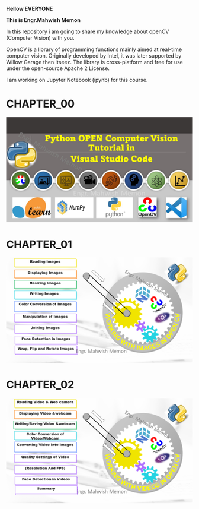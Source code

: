 **Hellow EVERYONE**

**This is Engr.Mahwish Memon** 

In this repository i am going to share my knowledge about openCV (Computer Vision) with you.

OpenCV is a library of programming functions mainly aimed at real-time computer vision. 
Originally developed by Intel, it was later supported by Willow Garage then Itseez. 
The library is cross-platform and free for use under the open-source Apache 2 License. 

I am working on Jupyter Notebook (ipynb) for this course. 

 # **CHAPTER_00**
 ![[chapter_00.jpg]](README_IMAGES/chapter_00.jpg)

# **CHAPTER_01**
 ![[chapter_01.png]](README_IMAGES/chapter_01.png)

# **CHAPTER_02**
 ![[chapter_02.png]](/README_IMAGES/chapter_02.png)
  
